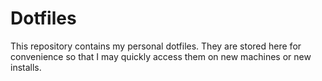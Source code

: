 # Dotfiles

This repository contains my personal dotfiles. They are stored here for convenience so that I may quickly access them on new machines or new installs.
